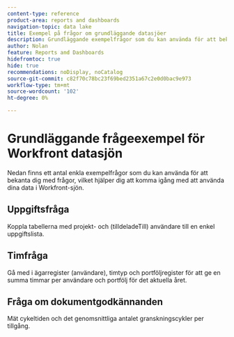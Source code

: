 ```yaml
---
content-type: reference
product-area: reports and dashboards
navigation-topic: data lake
title: Exempel på frågor om grundläggande datasjöer
description: Grundläggande exempelfrågor som du kan använda för att bekanta dig med frågor.
author: Nolan
feature: Reports and Dashboards
hidefromtoc: true
hide: true
recommendations: noDisplay, noCatalog
source-git-commit: c82f70c78bc23f69bed2351a67c2e0d0bac9e973
workflow-type: tm+mt
source-wordcount: '102'
ht-degree: 0%

---
```


# Grundläggande frågeexempel för Workfront datasjön

Nedan finns ett antal enkla exempelfrågor som du kan använda för att bekanta dig med frågor, vilket hjälper dig att komma igång med att använda dina data i Workfront-sjön.

## Uppgiftsfråga

Koppla tabellerna med projekt- och (tilldeladeTill) användare till en enkel uppgiftslista.



## Timfråga

Gå med i ägarregister (användare), timtyp och portföljregister för att ge en summa timmar per användare och portfölj för det aktuella året.



## Fråga om dokumentgodkännanden

Mät cykeltiden och det genomsnittliga antalet granskningscykler per tillgång.
